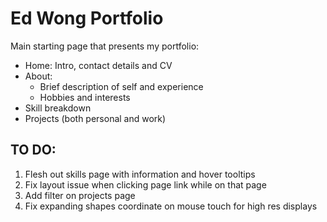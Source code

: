 # Ed Wong Portfolio

Main starting page that presents my portfolio:
- Home: Intro, contact details and CV
- About:
    - Brief description of self and experience
    - Hobbies and interests
- Skill breakdown
- Projects (both personal and work)

## TO DO:
1. Flesh out skills page with information and hover tooltips
2. Fix layout issue when clicking page link while on that page
3. Add filter on projects page
4. Fix expanding shapes coordinate on mouse touch for high res displays
